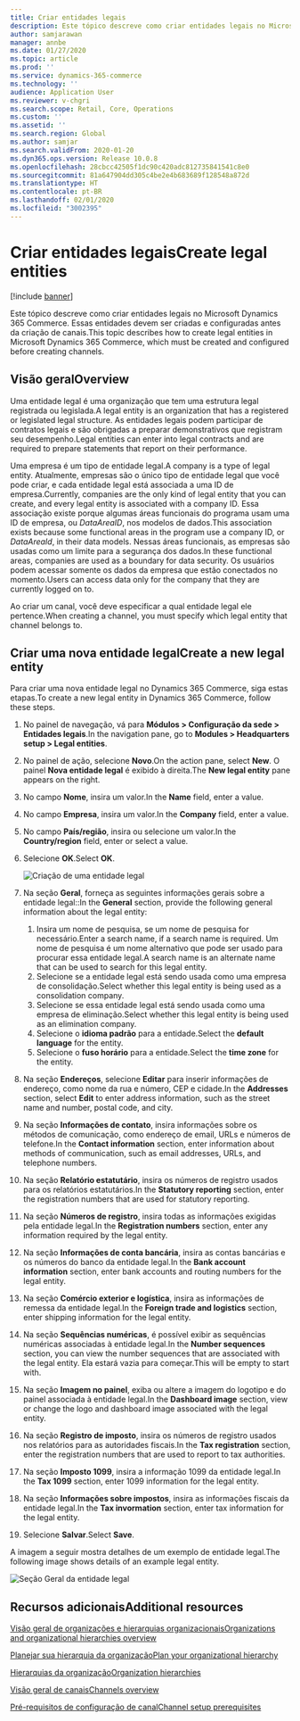 ```yaml
---
title: Criar entidades legais
description: Este tópico descreve como criar entidades legais no Microsoft Dynamics 365 Commerce. Essas entidades devem ser criadas e configuradas antes da criação de canais.
author: samjarawan
manager: annbe
ms.date: 01/27/2020
ms.topic: article
ms.prod: ''
ms.service: dynamics-365-commerce
ms.technology: ''
audience: Application User
ms.reviewer: v-chgri
ms.search.scope: Retail, Core, Operations
ms.custom: ''
ms.assetid: ''
ms.search.region: Global
ms.author: samjar
ms.search.validFrom: 2020-01-20
ms.dyn365.ops.version: Release 10.0.8
ms.openlocfilehash: 28cbcc42505f1dc90c420adc812735841541c8e0
ms.sourcegitcommit: 81a647904dd305c4be2e4b683689f128548a872d
ms.translationtype: HT
ms.contentlocale: pt-BR
ms.lasthandoff: 02/01/2020
ms.locfileid: "3002395"
---
```

# <a name="create-legal-entities"></a><span data-ttu-id="5ce64-103">Criar entidades legais</span><span class="sxs-lookup"><span data-stu-id="5ce64-103">Create legal entities</span></span>


[!include [banner](includes/banner.md)]

<span data-ttu-id="5ce64-104">Este tópico descreve como criar entidades legais no Microsoft Dynamics 365 Commerce. Essas entidades devem ser criadas e configuradas antes da criação de canais.</span><span class="sxs-lookup"><span data-stu-id="5ce64-104">This topic describes how to create legal entities in Microsoft Dynamics 365 Commerce, which must be created and configured before creating channels.</span></span>

## <a name="overview"></a><span data-ttu-id="5ce64-105">Visão geral</span><span class="sxs-lookup"><span data-stu-id="5ce64-105">Overview</span></span>

<span data-ttu-id="5ce64-106">Uma entidade legal é uma organização que tem uma estrutura legal registrada ou legislada.</span><span class="sxs-lookup"><span data-stu-id="5ce64-106">A legal entity is an organization that has a registered or legislated legal structure.</span></span> <span data-ttu-id="5ce64-107">As entidades legais podem participar de contratos legais e são obrigadas a preparar demonstrativos que registram seu desempenho.</span><span class="sxs-lookup"><span data-stu-id="5ce64-107">Legal entities can enter into legal contracts and are required to prepare statements that report on their performance.</span></span>

<span data-ttu-id="5ce64-108">Uma empresa é um tipo de entidade legal.</span><span class="sxs-lookup"><span data-stu-id="5ce64-108">A company is a type of legal entity.</span></span> <span data-ttu-id="5ce64-109">Atualmente, empresas são o único tipo de entidade legal que você pode criar, e cada entidade legal está associada a uma ID de empresa.</span><span class="sxs-lookup"><span data-stu-id="5ce64-109">Currently, companies are the only kind of legal entity that you can create, and every legal entity is associated with a company ID.</span></span> <span data-ttu-id="5ce64-110">Essa associação existe porque algumas áreas funcionais do programa usam uma ID de empresa, ou *DataAreaID*, nos modelos de dados.</span><span class="sxs-lookup"><span data-stu-id="5ce64-110">This association exists because some functional areas in the program use a company ID, or *DataAreaId*, in their data models.</span></span> <span data-ttu-id="5ce64-111">Nessas áreas funcionais, as empresas são usadas como um limite para a segurança dos dados.</span><span class="sxs-lookup"><span data-stu-id="5ce64-111">In these functional areas, companies are used as a boundary for data security.</span></span> <span data-ttu-id="5ce64-112">Os usuários podem acessar somente os dados da empresa que estão conectados no momento.</span><span class="sxs-lookup"><span data-stu-id="5ce64-112">Users can access data only for the company that they are currently logged on to.</span></span> 

<span data-ttu-id="5ce64-113">Ao criar um canal, você deve especificar a qual entidade legal ele pertence.</span><span class="sxs-lookup"><span data-stu-id="5ce64-113">When creating a channel, you must specify which legal entity that channel belongs to.</span></span>

## <a name="create-a-new-legal-entity"></a><span data-ttu-id="5ce64-114">Criar uma nova entidade legal</span><span class="sxs-lookup"><span data-stu-id="5ce64-114">Create a new legal entity</span></span>

<span data-ttu-id="5ce64-115">Para criar uma nova entidade legal no Dynamics 365 Commerce, siga estas etapas.</span><span class="sxs-lookup"><span data-stu-id="5ce64-115">To create a new legal entity in Dynamics 365 Commerce, follow these steps.</span></span>

1. <span data-ttu-id="5ce64-116">No painel de navegação, vá para **Módulos \> Configuração da sede \> Entidades legais**.</span><span class="sxs-lookup"><span data-stu-id="5ce64-116">In the navigation pane, go to  **Modules \> Headquarters setup \> Legal entities**.</span></span>
1. <span data-ttu-id="5ce64-117">No painel de ação, selecione **Novo**.</span><span class="sxs-lookup"><span data-stu-id="5ce64-117">On the action pane, select **New**.</span></span> <span data-ttu-id="5ce64-118">O painel **Nova entidade legal** é exibido à direita.</span><span class="sxs-lookup"><span data-stu-id="5ce64-118">The **New legal entity** pane appears on the right.</span></span>
1. <span data-ttu-id="5ce64-119">No campo **Nome**, insira um valor.</span><span class="sxs-lookup"><span data-stu-id="5ce64-119">In the **Name** field, enter a value.</span></span>
1. <span data-ttu-id="5ce64-120">No campo **Empresa**, insira um valor.</span><span class="sxs-lookup"><span data-stu-id="5ce64-120">In the **Company** field, enter a value.</span></span>
1. <span data-ttu-id="5ce64-121">No campo **País/região**, insira ou selecione um valor.</span><span class="sxs-lookup"><span data-stu-id="5ce64-121">In the **Country/region** field, enter or select a value.</span></span>
1. <span data-ttu-id="5ce64-122">Selecione **OK**.</span><span class="sxs-lookup"><span data-stu-id="5ce64-122">Select **OK**.</span></span> 

   ![Criação de uma entidade legal](media/legal-entities.png)

1. <span data-ttu-id="5ce64-124">Na seção **Geral**, forneça as seguintes informações gerais sobre a entidade legal::</span><span class="sxs-lookup"><span data-stu-id="5ce64-124">In the **General** section, provide the following general information about the legal entity:</span></span> 
   1. <span data-ttu-id="5ce64-125">Insira um nome de pesquisa, se um nome de pesquisa for necessário.</span><span class="sxs-lookup"><span data-stu-id="5ce64-125">Enter a search name, if a search name is required.</span></span> <span data-ttu-id="5ce64-126">Um nome de pesquisa é um nome alternativo que pode ser usado para procurar essa entidade legal.</span><span class="sxs-lookup"><span data-stu-id="5ce64-126">A search name is an alternate name that can be used to search for this legal entity.</span></span> 
   1. <span data-ttu-id="5ce64-127">Selecione se a entidade legal está sendo usada como uma empresa de consolidação.</span><span class="sxs-lookup"><span data-stu-id="5ce64-127">Select whether this legal entity is being used as a consolidation company.</span></span>
   1. <span data-ttu-id="5ce64-128">Selecione se essa entidade legal está sendo usada como uma empresa de eliminação.</span><span class="sxs-lookup"><span data-stu-id="5ce64-128">Select whether this legal entity is being used as an elimination company.</span></span> 
   1. <span data-ttu-id="5ce64-129">Selecione o **idioma padrão** para a entidade.</span><span class="sxs-lookup"><span data-stu-id="5ce64-129">Select the **default language** for the entity.</span></span> 
   1. <span data-ttu-id="5ce64-130">Selecione o **fuso horário** para a entidade.</span><span class="sxs-lookup"><span data-stu-id="5ce64-130">Select the **time zone** for the entity.</span></span>
1. <span data-ttu-id="5ce64-131">Na seção **Endereços**, selecione **Editar** para inserir informações de endereço, como nome da rua e número, CEP e cidade.</span><span class="sxs-lookup"><span data-stu-id="5ce64-131">In the **Addresses** section, select **Edit** to enter address information, such as the street name and number, postal code, and city.</span></span>
1. <span data-ttu-id="5ce64-132">Na seção **Informações de contato**, insira informações sobre os métodos de comunicação, como endereço de email, URLs e números de telefone.</span><span class="sxs-lookup"><span data-stu-id="5ce64-132">In the **Contact information** section, enter information about methods of communication, such as email addresses, URLs, and telephone numbers.</span></span>
1. <span data-ttu-id="5ce64-133">Na seção **Relatório estatutário**, insira os números de registro usados para os relatórios estatutários.</span><span class="sxs-lookup"><span data-stu-id="5ce64-133">In the **Statutory reporting** section, enter the registration numbers that are used for statutory reporting.</span></span>
1. <span data-ttu-id="5ce64-134">Na seção **Números de registro**, insira todas as informações exigidas pela entidade legal.</span><span class="sxs-lookup"><span data-stu-id="5ce64-134">In the **Registration numbers** section, enter any information required by the legal entity.</span></span>
1. <span data-ttu-id="5ce64-135">Na seção **Informações de conta bancária**, insira as contas bancárias e os números do banco da entidade legal.</span><span class="sxs-lookup"><span data-stu-id="5ce64-135">In the **Bank account information** section, enter bank accounts and routing numbers for the legal entity.</span></span>
1. <span data-ttu-id="5ce64-136">Na seção **Comércio exterior e logística**, insira as informações de remessa da entidade legal.</span><span class="sxs-lookup"><span data-stu-id="5ce64-136">In the **Foreign trade and logistics** section, enter shipping information for the legal entity.</span></span>
1. <span data-ttu-id="5ce64-137">Na seção **Sequências numéricas**, é possível exibir as sequências numéricas associadas à entidade legal.</span><span class="sxs-lookup"><span data-stu-id="5ce64-137">In the **Number sequences** section, you can view the number sequences that are associated with the legal entity.</span></span> <span data-ttu-id="5ce64-138">Ela estará vazia para começar.</span><span class="sxs-lookup"><span data-stu-id="5ce64-138">This will be empty to start with.</span></span>
1. <span data-ttu-id="5ce64-139">Na seção **Imagem no painel**, exiba ou altere a imagem do logotipo e do painel associada à entidade legal.</span><span class="sxs-lookup"><span data-stu-id="5ce64-139">In the **Dashboard image** section, view or change the logo and dashboard image associated with the legal entity.</span></span>
1. <span data-ttu-id="5ce64-140">Na seção **Registro de imposto**, insira os números de registro usados nos relatórios para as autoridades fiscais.</span><span class="sxs-lookup"><span data-stu-id="5ce64-140">In the **Tax registration** section, enter the registration numbers that are used to report to tax authorities.</span></span>
1. <span data-ttu-id="5ce64-141">Na seção **Imposto 1099**, insira a informação 1099 da entidade legal.</span><span class="sxs-lookup"><span data-stu-id="5ce64-141">In the **Tax 1099** section, enter 1099 information for the legal entity.</span></span>
1. <span data-ttu-id="5ce64-142">Na seção **Informações sobre impostos**, insira as informações fiscais da entidade legal.</span><span class="sxs-lookup"><span data-stu-id="5ce64-142">In the **Tax invormation** section, enter tax information for the legal entity.</span></span>
1. <span data-ttu-id="5ce64-143">Selecione **Salvar**.</span><span class="sxs-lookup"><span data-stu-id="5ce64-143">Select **Save**.</span></span>

<span data-ttu-id="5ce64-144">A imagem a seguir mostra detalhes de um exemplo de entidade legal.</span><span class="sxs-lookup"><span data-stu-id="5ce64-144">The following image shows details of an example legal entity.</span></span>

![Seção Geral da entidade legal](media/legal-entities-general.png)
   
## <a name="additional-resources"></a><span data-ttu-id="5ce64-146">Recursos adicionais</span><span class="sxs-lookup"><span data-stu-id="5ce64-146">Additional resources</span></span>

[<span data-ttu-id="5ce64-147">Visão geral de organizações e hierarquias organizacionais</span><span class="sxs-lookup"><span data-stu-id="5ce64-147">Organizations and organizational hierarchies overview</span></span>](../fin-ops-core/fin-ops/organization-administration/organizations-organizational-hierarchies.md?toc=/dynamics365/commerce/toc.json)

[<span data-ttu-id="5ce64-148">Planejar sua hierarquia da organização</span><span class="sxs-lookup"><span data-stu-id="5ce64-148">Plan your organizational hierarchy</span></span>](../fin-ops-core/fin-ops/organization-administration/plan-organizational-hierarchy.md?toc=/dynamics365/commerce/toc.json)

[<span data-ttu-id="5ce64-149">Hierarquias da organização</span><span class="sxs-lookup"><span data-stu-id="5ce64-149">Organization hierarchies</span></span>](channels-org-hierarchies.md)

[<span data-ttu-id="5ce64-150">Visão geral de canais</span><span class="sxs-lookup"><span data-stu-id="5ce64-150">Channels overview</span></span>](channels-overview.md)

[<span data-ttu-id="5ce64-151">Pré-requisitos de configuração de canal</span><span class="sxs-lookup"><span data-stu-id="5ce64-151">Channel setup prerequisites</span></span>](channels-prerequisites.md)
